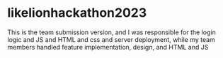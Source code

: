 # likelionhackathon2023
This is the team submission version, and I was responsible for the login logic and JS and HTML and css and server deployment, while my team members handled feature implementation, design, and HTML and JS
